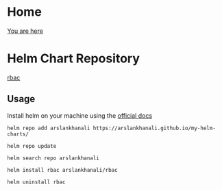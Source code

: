 # Home
[You are here](https://arslankhanali.github.io/my-helm-charts/)

# Helm Chart Repository

[rbac](https://github.com/arslankhanali/my-helm-charts/tree/main/charts/rbac)



## Usage

Install helm on your machine using the [official docs](https://helm.sh/docs/intro/install/)

```shell
helm repo add arslankhanali https://arslankhanali.github.io/my-helm-charts/
```
```shell
helm repo update
```
```shell
helm search repo arslankhanali
```
```shell
helm install rbac arslankhanali/rbac
```

```shell
helm uninstall rbac
```